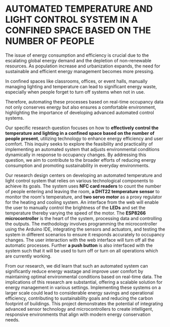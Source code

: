 # AUTOMATED TEMPERATURE AND LIGHT CONTROL SYSTEM IN A CONFINED SPACE BASED ON THE NUMBER OF PEOPLE


The issue of energy consumption and efficiency is crucial due to the escalating global energy demand and the depletion of non-renewable resources. As population increase and urbanization expands, the need for sustainable and efficient energy management becomes more pressing. 

In confined spaces like classrooms, offices, or event halls, manually managing lighting and
temperature can lead to significant energy waste, especially when people forget to turn off
systems when not in use. 

Therefore, automating these processes based on real-time occupancy data not only conserves energy but also ensures a comfortable environment, highlighting the importance of developing advanced automated control systems. 

Our specific research question focuses on how to **effectively control the temperature and lighting in a confined space based on the number of people present**, utilizing technology to
enhance energy efficiency and user comfort. This inquiry seeks to explore the feasibility and practicality of implementing an automated system that adjusts environmental conditions
dynamically in response to occupancy changes. By addressing this question, we aim to
contribute to the broader efforts of reducing energy consumption and promoting sustainability in everyday environments.

Our research design centers on developing an automated temperature and light control system
that relies on various technological components to achieve its goals. The system uses **NFC card readers** to count the number of people entering and leaving the room, **a DHT22 temperature sensor**  to monitor the room's temperature, and **two servo motor** as a proxy regulator for the heating and cooling system. An interface from the web will enable the user to manually control the brightness of the **LEDs** and set the temperature thereby varying the speed of the motor. The **ESP8266 microcontroller** is the heart of the system, processing data and controlling the outputs. The methodology involves programming the microcontroller using the Arduino IDE, integrating the sensors and actuators, and testing the system in different scenarios to ensure it responds accurately to occupancy changes. The user interaction with the web interface will turn off all the automatic processes. Further **a push button** is also interfaced with the system such that it will be used to turn off or turn on all operations which are currently working.

From our research, we did learn that such an automated system can significantly reduce energy wastage and improve user comfort by maintaining optimal environmental conditions based on real-time data. The implications of this research are substantial, offering a scalable solution for energy management in various settings. Implementing these systems on a larger scale could lead to considerable energy savings and operational efficiency, contributing to sustainability goals and reducing the carbon footprint of buildings. This project demonstrates the potential of integrating advanced sensor technology and microcontrollers to create intelligent, responsive environments that align with modern energy conservation needs.
